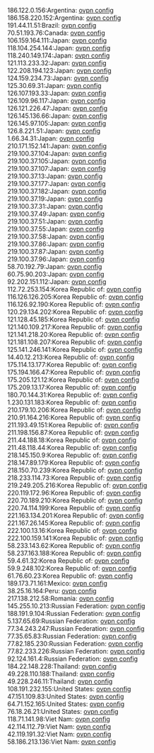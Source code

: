 186.122.0.156:Argentina: [ovpn config](vpn/186_122_0_156.ovpn)  
186.158.220.152:Argentina: [ovpn config](vpn/186_158_220_152.ovpn)  
191.44.11.51:Brazil: [ovpn config](vpn/191_44_11_51.ovpn)  
70.51.193.76:Canada: [ovpn config](vpn/70_51_193_76.ovpn)  
106.159.164.111:Japan: [ovpn config](vpn/106_159_164_111.ovpn)  
118.104.254.144:Japan: [ovpn config](vpn/118_104_254_144.ovpn)  
118.240.149.174:Japan: [ovpn config](vpn/118_240_149_174.ovpn)  
121.113.233.32:Japan: [ovpn config](vpn/121_113_233_32.ovpn)  
122.208.194.123:Japan: [ovpn config](vpn/122_208_194_123.ovpn)  
124.159.234.73:Japan: [ovpn config](vpn/124_159_234_73.ovpn)  
125.30.69.31:Japan: [ovpn config](vpn/125_30_69_31.ovpn)  
126.107.193.33:Japan: [ovpn config](vpn/126_107_193_33.ovpn)  
126.109.96.117:Japan: [ovpn config](vpn/126_109_96_117.ovpn)  
126.121.226.47:Japan: [ovpn config](vpn/126_121_226_47.ovpn)  
126.145.136.66:Japan: [ovpn config](vpn/126_145_136_66.ovpn)  
126.145.97.105:Japan: [ovpn config](vpn/126_145_97_105.ovpn)  
126.8.221.51:Japan: [ovpn config](vpn/126_8_221_51.ovpn)  
1.66.34.31:Japan: [ovpn config](vpn/1_66_34_31.ovpn)  
210.171.152.141:Japan: [ovpn config](vpn/210_171_152_141.ovpn)  
219.100.37.104:Japan: [ovpn config](vpn/219_100_37_104.ovpn)  
219.100.37.105:Japan: [ovpn config](vpn/219_100_37_105.ovpn)  
219.100.37.107:Japan: [ovpn config](vpn/219_100_37_107.ovpn)  
219.100.37.13:Japan: [ovpn config](vpn/219_100_37_13.ovpn)  
219.100.37.177:Japan: [ovpn config](vpn/219_100_37_177.ovpn)  
219.100.37.182:Japan: [ovpn config](vpn/219_100_37_182.ovpn)  
219.100.37.19:Japan: [ovpn config](vpn/219_100_37_19.ovpn)  
219.100.37.31:Japan: [ovpn config](vpn/219_100_37_31.ovpn)  
219.100.37.49:Japan: [ovpn config](vpn/219_100_37_49.ovpn)  
219.100.37.51:Japan: [ovpn config](vpn/219_100_37_51.ovpn)  
219.100.37.55:Japan: [ovpn config](vpn/219_100_37_55.ovpn)  
219.100.37.58:Japan: [ovpn config](vpn/219_100_37_58.ovpn)  
219.100.37.86:Japan: [ovpn config](vpn/219_100_37_86.ovpn)  
219.100.37.87:Japan: [ovpn config](vpn/219_100_37_87.ovpn)  
219.100.37.96:Japan: [ovpn config](vpn/219_100_37_96.ovpn)  
58.70.192.79:Japan: [ovpn config](vpn/58_70_192_79.ovpn)  
60.75.90.203:Japan: [ovpn config](vpn/60_75_90_203.ovpn)  
92.202.151.112:Japan: [ovpn config](vpn/92_202_151_112.ovpn)  
112.72.253.154:Korea Republic of: [ovpn config](vpn/112_72_253_154.ovpn)  
116.126.126.205:Korea Republic of: [ovpn config](vpn/116_126_126_205.ovpn)  
116.126.92.190:Korea Republic of: [ovpn config](vpn/116_126_92_190.ovpn)  
120.29.134.202:Korea Republic of: [ovpn config](vpn/120_29_134_202.ovpn)  
121.128.45.185:Korea Republic of: [ovpn config](vpn/121_128_45_185.ovpn)  
121.140.109.217:Korea Republic of: [ovpn config](vpn/121_140_109_217.ovpn)  
121.141.218.20:Korea Republic of: [ovpn config](vpn/121_141_218_20.ovpn)  
121.181.108.207:Korea Republic of: [ovpn config](vpn/121_181_108_207.ovpn)  
125.141.246.141:Korea Republic of: [ovpn config](vpn/125_141_246_141.ovpn)  
14.40.12.213:Korea Republic of: [ovpn config](vpn/14_40_12_213.ovpn)  
175.114.13.177:Korea Republic of: [ovpn config](vpn/175_114_13_177.ovpn)  
175.194.166.47:Korea Republic of: [ovpn config](vpn/175_194_166_47.ovpn)  
175.205.121.12:Korea Republic of: [ovpn config](vpn/175_205_121_12.ovpn)  
175.209.13.17:Korea Republic of: [ovpn config](vpn/175_209_13_17.ovpn)  
180.70.144.31:Korea Republic of: [ovpn config](vpn/180_70_144_31.ovpn)  
1.230.131.183:Korea Republic of: [ovpn config](vpn/1_230_131_183.ovpn)  
210.179.10.206:Korea Republic of: [ovpn config](vpn/210_179_10_206.ovpn)  
210.91.164.216:Korea Republic of: [ovpn config](vpn/210_91_164_216.ovpn)  
211.193.49.151:Korea Republic of: [ovpn config](vpn/211_193_49_151.ovpn)  
211.198.156.87:Korea Republic of: [ovpn config](vpn/211_198_156_87.ovpn)  
211.44.188.18:Korea Republic of: [ovpn config](vpn/211_44_188_18.ovpn)  
211.48.118.44:Korea Republic of: [ovpn config](vpn/211_48_118_44.ovpn)  
218.145.150.9:Korea Republic of: [ovpn config](vpn/218_145_150_9.ovpn)  
218.147.89.179:Korea Republic of: [ovpn config](vpn/218_147_89_179.ovpn)  
218.150.70.239:Korea Republic of: [ovpn config](vpn/218_150_70_239.ovpn)  
218.233.114.73:Korea Republic of: [ovpn config](vpn/218_233_114_73.ovpn)  
219.249.205.216:Korea Republic of: [ovpn config](vpn/219_249_205_216.ovpn)  
220.119.172.96:Korea Republic of: [ovpn config](vpn/220_119_172_96.ovpn)  
220.70.189.210:Korea Republic of: [ovpn config](vpn/220_70_189_210.ovpn)  
220.74.114.199:Korea Republic of: [ovpn config](vpn/220_74_114_199.ovpn)  
221.163.134.201:Korea Republic of: [ovpn config](vpn/221_163_134_201.ovpn)  
221.167.26.145:Korea Republic of: [ovpn config](vpn/221_167_26_145.ovpn)  
222.100.13.16:Korea Republic of: [ovpn config](vpn/222_100_13_16.ovpn)  
222.100.159.141:Korea Republic of: [ovpn config](vpn/222_100_159_141.ovpn)  
58.233.143.62:Korea Republic of: [ovpn config](vpn/58_233_143_62.ovpn)  
58.237.163.188:Korea Republic of: [ovpn config](vpn/58_237_163_188.ovpn)  
59.4.61.32:Korea Republic of: [ovpn config](vpn/59_4_61_32.ovpn)  
59.9.248.102:Korea Republic of: [ovpn config](vpn/59_9_248_102.ovpn)  
61.76.60.23:Korea Republic of: [ovpn config](vpn/61_76_60_23.ovpn)  
189.173.71.161:Mexico: [ovpn config](vpn/189_173_71_161.ovpn)  
38.25.16.164:Peru: [ovpn config](vpn/38_25_16_164.ovpn)  
217.138.212.58:Romania: [ovpn config](vpn/217_138_212_58.ovpn)  
145.255.10.213:Russian Federation: [ovpn config](vpn/145_255_10_213.ovpn)  
188.191.9.104:Russian Federation: [ovpn config](vpn/188_191_9_104.ovpn)  
5.137.65.69:Russian Federation: [ovpn config](vpn/5_137_65_69.ovpn)  
77.34.243.247:Russian Federation: [ovpn config](vpn/77_34_243_247.ovpn)  
77.35.65.83:Russian Federation: [ovpn config](vpn/77_35_65_83.ovpn)  
77.82.185.230:Russian Federation: [ovpn config](vpn/77_82_185_230.ovpn)  
77.82.233.226:Russian Federation: [ovpn config](vpn/77_82_233_226.ovpn)  
92.124.161.4:Russian Federation: [ovpn config](vpn/92_124_161_4.ovpn)  
184.22.148.228:Thailand: [ovpn config](vpn/184_22_148_228.ovpn)  
49.228.110.188:Thailand: [ovpn config](vpn/49_228_110_188.ovpn)  
49.228.246.11:Thailand: [ovpn config](vpn/49_228_246_11.ovpn)  
108.191.232.155:United States: [ovpn config](vpn/108_191_232_155.ovpn)  
47.151.109.83:United States: [ovpn config](vpn/47_151_109_83.ovpn)  
64.71.152.165:United States: [ovpn config](vpn/64_71_152_165.ovpn)  
76.18.26.21:United States: [ovpn config](vpn/76_18_26_21.ovpn)  
118.71.141.98:Viet Nam: [ovpn config](vpn/118_71_141_98.ovpn)  
42.114.112.79:Viet Nam: [ovpn config](vpn/42_114_112_79.ovpn)  
42.119.191.32:Viet Nam: [ovpn config](vpn/42_119_191_32.ovpn)  
58.186.213.136:Viet Nam: [ovpn config](vpn/58_186_213_136.ovpn)  
